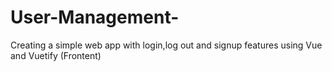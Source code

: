 # User-Management-
Creating a simple web app with login,log out and signup features using Vue and Vuetify (Frontent)
